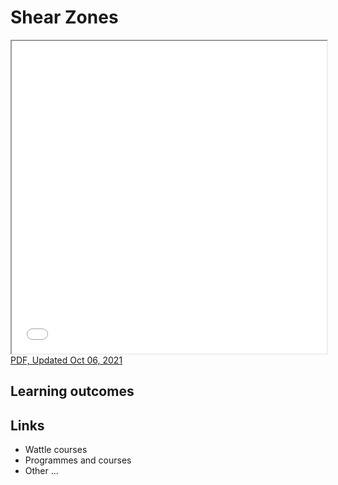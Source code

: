 # Shear Zones

<iframe src="../slideshows/Lecture-Shear_zones.reveal.html" title="Slideshow" width=100%, height=500 allowfullscreen></iframe>
<a href="../slideshows/Lecture-Shear_zones.reveal.html?print-pdf"> PDF, Updated Oct 06, 2021 </a>

## Learning outcomes

## Links

  - Wattle courses
  - Programmes and courses 
  - Other ... 
